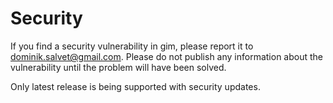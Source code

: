 # Security

If you find a security vulnerability in gim, please report it to dominik.salvet@gmail.com. Please do not publish any information about the vulnerability until the problem will have been solved.

Only latest release is being supported with security updates.

